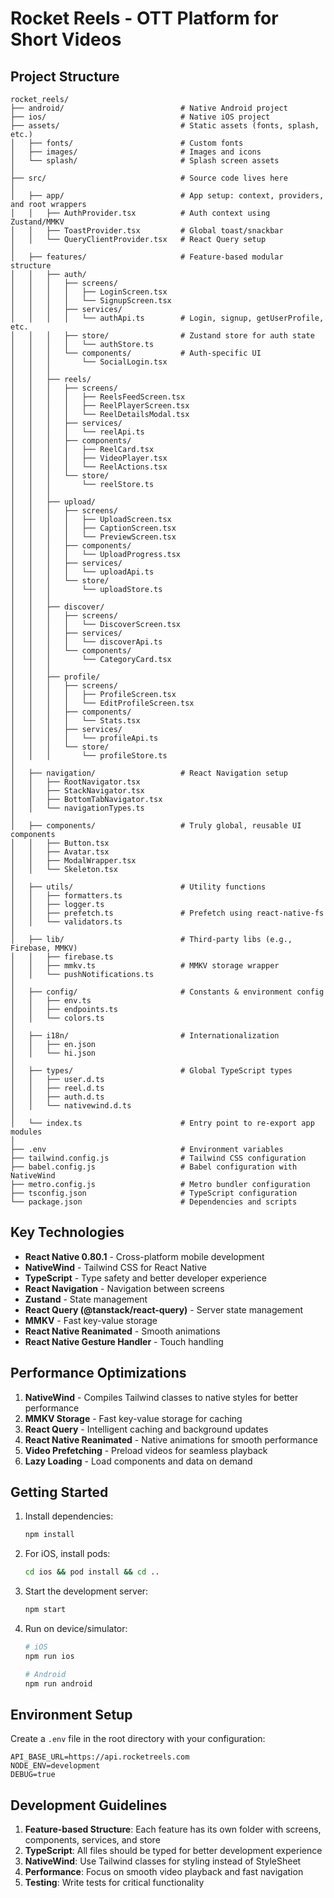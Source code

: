 # Rocket Reels - OTT Platform for Short Videos

## Project Structure

```
rocket_reels/
├── android/                          # Native Android project
├── ios/                              # Native iOS project
├── assets/                           # Static assets (fonts, splash, etc.)
│   ├── fonts/                        # Custom fonts
│   ├── images/                       # Images and icons
│   └── splash/                       # Splash screen assets
│
├── src/                              # Source code lives here
│
│   ├── app/                          # App setup: context, providers, and root wrappers
│   │   ├── AuthProvider.tsx          # Auth context using Zustand/MMKV
│   │   ├── ToastProvider.tsx         # Global toast/snackbar
│   │   └── QueryClientProvider.tsx   # React Query setup
│
│   ├── features/                     # Feature-based modular structure
│   │   ├── auth/
│   │   │   ├── screens/
│   │   │   │   ├── LoginScreen.tsx
│   │   │   │   └── SignupScreen.tsx
│   │   │   ├── services/
│   │   │   │   └── authApi.ts        # Login, signup, getUserProfile, etc.
│   │   │   ├── store/                # Zustand store for auth state
│   │   │   │   └── authStore.ts
│   │   │   └── components/           # Auth-specific UI
│   │   │       └── SocialLogin.tsx
│   │   │
│   │   ├── reels/
│   │   │   ├── screens/
│   │   │   │   ├── ReelsFeedScreen.tsx
│   │   │   │   ├── ReelPlayerScreen.tsx
│   │   │   │   └── ReelDetailsModal.tsx
│   │   │   ├── services/
│   │   │   │   └── reelApi.ts
│   │   │   ├── components/
│   │   │   │   ├── ReelCard.tsx
│   │   │   │   ├── VideoPlayer.tsx
│   │   │   │   └── ReelActions.tsx
│   │   │   └── store/
│   │   │       └── reelStore.ts
│   │   │
│   │   ├── upload/
│   │   │   ├── screens/
│   │   │   │   ├── UploadScreen.tsx
│   │   │   │   ├── CaptionScreen.tsx
│   │   │   │   └── PreviewScreen.tsx
│   │   │   ├── components/
│   │   │   │   └── UploadProgress.tsx
│   │   │   ├── services/
│   │   │   │   └── uploadApi.ts
│   │   │   └── store/
│   │   │       └── uploadStore.ts
│   │   │
│   │   ├── discover/
│   │   │   ├── screens/
│   │   │   │   └── DiscoverScreen.tsx
│   │   │   ├── services/
│   │   │   │   └── discoverApi.ts
│   │   │   └── components/
│   │   │       └── CategoryCard.tsx
│   │   │
│   │   ├── profile/
│   │   │   ├── screens/
│   │   │   │   ├── ProfileScreen.tsx
│   │   │   │   └── EditProfileScreen.tsx
│   │   │   ├── components/
│   │   │   │   └── Stats.tsx
│   │   │   ├── services/
│   │   │   │   └── profileApi.ts
│   │   │   └── store/
│   │   │       └── profileStore.ts
│
│   ├── navigation/                   # React Navigation setup
│   │   ├── RootNavigator.tsx
│   │   ├── StackNavigator.tsx
│   │   ├── BottomTabNavigator.tsx
│   │   └── navigationTypes.ts
│
│   ├── components/                   # Truly global, reusable UI components
│   │   ├── Button.tsx
│   │   ├── Avatar.tsx
│   │   ├── ModalWrapper.tsx
│   │   └── Skeleton.tsx
│
│   ├── utils/                        # Utility functions
│   │   ├── formatters.ts
│   │   ├── logger.ts
│   │   ├── prefetch.ts               # Prefetch using react-native-fs
│   │   └── validators.ts
│
│   ├── lib/                          # Third-party libs (e.g., Firebase, MMKV)
│   │   ├── firebase.ts
│   │   ├── mmkv.ts                   # MMKV storage wrapper
│   │   └── pushNotifications.ts
│
│   ├── config/                       # Constants & environment config
│   │   ├── env.ts
│   │   ├── endpoints.ts
│   │   └── colors.ts
│
│   ├── i18n/                         # Internationalization
│   │   ├── en.json
│   │   └── hi.json
│
│   ├── types/                        # Global TypeScript types
│   │   ├── user.d.ts
│   │   ├── reel.d.ts
│   │   ├── auth.d.ts
│   │   └── nativewind.d.ts
│
│   └── index.ts                      # Entry point to re-export app modules
│
├── .env                              # Environment variables
├── tailwind.config.js                # Tailwind CSS configuration
├── babel.config.js                   # Babel configuration with NativeWind
├── metro.config.js                   # Metro bundler configuration
├── tsconfig.json                     # TypeScript configuration
└── package.json                      # Dependencies and scripts
```

## Key Technologies

- **React Native 0.80.1** - Cross-platform mobile development
- **NativeWind** - Tailwind CSS for React Native
- **TypeScript** - Type safety and better developer experience
- **React Navigation** - Navigation between screens
- **Zustand** - State management
- **React Query (@tanstack/react-query)** - Server state management
- **MMKV** - Fast key-value storage
- **React Native Reanimated** - Smooth animations
- **React Native Gesture Handler** - Touch handling

## Performance Optimizations

1. **NativeWind** - Compiles Tailwind classes to native styles for better performance
2. **MMKV Storage** - Fast key-value storage for caching
3. **React Query** - Intelligent caching and background updates
4. **React Native Reanimated** - Native animations for smooth performance
5. **Video Prefetching** - Preload videos for seamless playback
6. **Lazy Loading** - Load components and data on demand

## Getting Started

1. Install dependencies:
   ```bash
   npm install
   ```

2. For iOS, install pods:
   ```bash
   cd ios && pod install && cd ..
   ```

3. Start the development server:
   ```bash
   npm start
   ```

4. Run on device/simulator:
   ```bash
   # iOS
   npm run ios
   
   # Android
   npm run android
   ```

## Environment Setup

Create a `.env` file in the root directory with your configuration:

```env
API_BASE_URL=https://api.rocketreels.com
NODE_ENV=development
DEBUG=true
```

## Development Guidelines

1. **Feature-based Structure**: Each feature has its own folder with screens, components, services, and store
2. **TypeScript**: All files should be typed for better development experience
3. **NativeWind**: Use Tailwind classes for styling instead of StyleSheet
4. **Performance**: Focus on smooth video playback and fast navigation
5. **Testing**: Write tests for critical functionality 